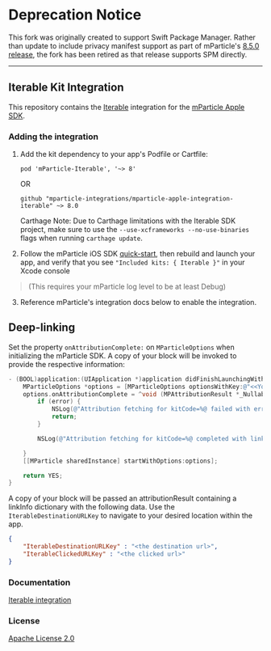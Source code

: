 # Deprecation Notice

This fork was originally created to support Swift Package Manager. Rather than update to include privacy manifest support as part of mParticle's [8.5.0 release](https://github.com/mparticle-integrations/mparticle-apple-integration-iterable/releases/tag/v8.5.0), the fork has been retired as that release supports SPM directly.

---

## Iterable Kit Integration

This repository contains the [Iterable](https://iterable.com) integration for the [mParticle Apple SDK](https://github.com/mParticle/mparticle-apple-sdk).

### Adding the integration

1. Add the kit dependency to your app's Podfile or Cartfile:

    ```
    pod 'mParticle-Iterable', '~> 8'
    ```

    OR

    ```
    github "mparticle-integrations/mparticle-apple-integration-iterable" ~> 8.0
    ```

    Carthage Note: Due to Carthage limitations with the Iterable SDK project, make sure to use the `--use-xcframeworks --no-use-binaries` flags when running `carthage update`.

2. Follow the mParticle iOS SDK [quick-start](https://github.com/mParticle/mparticle-apple-sdk), then rebuild and launch your app, and verify that you see `"Included kits: { Iterable }"` in your Xcode console 

> (This requires your mParticle log level to be at least Debug)

3. Reference mParticle's integration docs below to enable the integration.


## Deep-linking

Set the property `onAttributionComplete:` on `MParticleOptions` when initializing the mParticle SDK. A copy of your block will be invoked to provide the respective information:

```objective-c
- (BOOL)application:(UIApplication *)application didFinishLaunchingWithOptions:(NSDictionary *)launchOptions {
    MParticleOptions *options = [MParticleOptions optionsWithKey:@"<<Your app key>>" secret:@"<<Your app secret>>"];
    options.onAttributionComplete = ^void (MPAttributionResult *_Nullable attributionResult, NSError * _Nullable error) {
        if (error) {
            NSLog(@"Attribution fetching for kitCode=%@ failed with error=%@", error.userInfo[mParticleKitInstanceKey], error);
            return;
        }

        NSLog(@"Attribution fetching for kitCode=%@ completed with linkInfo: %@", attributionResult.kitCode, attributionResult.linkInfo);

    }
    [[MParticle sharedInstance] startWithOptions:options];

    return YES;
}
```

A copy of your block will be passed an attributionResult containing a linkInfo dictionary with the following data. Use the `IterableDestinationURLKey` to navigate to your desired location within the app.

```json
{
	"IterableDestinationURLKey" : "<the destination url>",
	"IterableClickedURLKey" : "<the clicked url>"
}

```

### Documentation

[Iterable integration](https://docs.mparticle.com/integrations/iterable/event/)

### License

[Apache License 2.0](http://www.apache.org/licenses/LICENSE-2.0)
